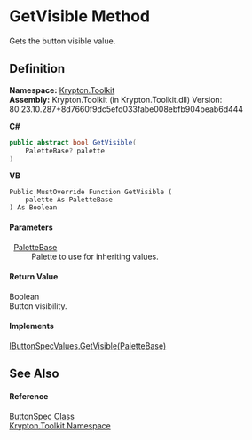 # GetVisible Method


Gets the button visible value.



## Definition
**Namespace:** <a href="79d2eac2-21f4-54ff-7552-b20c33c30600.md">Krypton.Toolkit</a>  
**Assembly:** Krypton.Toolkit (in Krypton.Toolkit.dll) Version: 80.23.10.287+8d7660f9dc5efd033fabe008ebfb904beab6d444

**C#**
``` C#
public abstract bool GetVisible(
	PaletteBase? palette
)
```
**VB**
``` VB
Public MustOverride Function GetVisible ( 
	palette As PaletteBase
) As Boolean
```



#### Parameters
<dl><dt>  <a href="6da77fa5-1590-4646-f2ea-70002c922aee.md">PaletteBase</a></dt><dd>Palette to use for inheriting values.</dd></dl>

#### Return Value
Boolean  
Button visibility.

#### Implements
<a href="af718cb6-8866-350e-58c8-b6fcb8eae505.md">IButtonSpecValues.GetVisible(PaletteBase)</a>  


## See Also


#### Reference
<a href="5c226624-9ac8-d7c9-8a8d-31d5ff115dbd.md">ButtonSpec Class</a>  
<a href="79d2eac2-21f4-54ff-7552-b20c33c30600.md">Krypton.Toolkit Namespace</a>  
